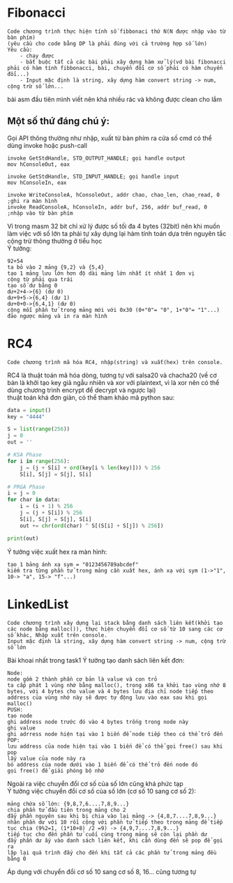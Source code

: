 # Fibonacci  
```
Code chương trình thực hiện tính số fibbonaci thứ N(N được nhập vào từ bàn phím)
(yêu cầu cho code bằng DP là phải đúng với cả trường hợp số lớn)
Yêu cầu:
    - chạy được
    - bắt buộc tất cả các bài phải xây dựng hàm xử lý(vd bài fibonacci phải có hàm tính fibbonacci, bài, chuyển đổi cơ số phải có hàm chuyển đổi...)
    - Input mặc định là string, xây dựng hàm convert string -> num, cộng trừ số lớn...
```
bài asm đầu tiên mình viết nên khá nhiều rác và không được clean cho lắm  
## Một số thứ đáng chú ý:  
Gọi API thông thường như nhập, xuất từ bàn phím ra cửa số cmd có thể dùng invoke hoặc push-call  
  
```assembly
invoke GetStdHandle, STD_OUTPUT_HANDLE; gọi handle output
mov hConsoleOut, eax 
    
invoke GetStdHandle, STD_INPUT_HANDLE; gọi handle input
mov hConsoleIn, eax

invoke WriteConsoleA, hConsoleOut, addr chao, chao_len, chao_read, 0  ;ghi ra màn hình 
invoke ReadConsoleA, hConsoleIn, addr buf, 256, addr buf_read, 0  ;nhập vào từ bàn phím
```

Vì trong masm 32 bit chỉ xử lý được số tối đa 4 bytes (32bit) nên khi muốn làm việc với số lớn ta phải tự xây dựng lại hàm tính toán dựa trên nguyên tắc cộng trừ thông thường ở tiểu học  
Ý tưởng:
```
92+54
ta bỏ vào 2 mảng {9,2} và {5,4}
tạo 1 mảng lưu lớn hơn độ dài mảng lớn nhất ít nhất 1 đơn vị
cộng từ phải qua trái
tạo số dư bằng 0
dư+2+4->{6} (dư 0)
dư+9+5->{6,4} (dư 1)
dư+0+0->{6,4,1} (dư 0)
cộng mỗi phần tử trong mảng mới với 0x30 (0+"0"= "0", 1+"0"= "1"...)
đảo ngược mảng và in ra màn hình
```
# RC4  
```
Code chương trình mã hóa RC4, nhập(string) và xuất(hex) trên console.
```
RC4 là thuật toán mã hóa dòng, tương tự với salsa20 và chacha20 (về cơ bản là khởi tạo key giả ngẫu nhiên và xor với plaintext, vì là xor nên có thể dùng chương trình encrypt để decrypt và ngược lại)    
thuật toán khá đơn giản, có thể tham khảo mã python sau:  
```python
data = input()
key = "4444"

S = list(range(256))
j = 0
out = ''

# KSA Phase
for i in range(256):
    j = (j + S[i] + ord(key[i % len(key)])) % 256
    S[i], S[j] = S[j], S[i]

# PRGA Phase
i = j = 0
for char in data:
    i = (i + 1) % 256
    j = (j + S[i]) % 256
    S[i], S[j] = S[j], S[i]
    out += chr(ord(char) ^ S[(S[i] + S[j]) % 256])

print(out)
```
  
Ý tưởng việc xuất hex ra màn hình:
```
tạo 1 bảng ánh xạ sym = "0123456789abcdef"
kiểm tra từng phần tử trong mảng cần xuất hex, ánh xạ với sym (1->"1", 10-> "a", 15-> "f"...)
```
# LinkedList  
```
Code chương trình xây dựng lại stack bằng danh sách liên kết(khởi tạo các node bằng malloc()), thực hiện chuyển đổi cơ số từ 10 sang các cơ số khác, Nhập xuất trên console.
Input mặc định là string, xây dựng hàm convert string -> num, cộng trừ số lớn
```
Bài khoai nhất trong task1 
Ý tưởng tạo danh sách liên kết đơn:  
```
Node:
node gồm 2 thành phần cơ bản là value và con trỏ
ta cấp phát 1 vùng nhớ bằng malloc(), trong x86 ta khởi tạo vùng nhớ 8 bytes, với 4 bytes cho value và 4 bytes lưu địa chỉ node tiếp theo
address của vùng nhớ này sẽ được tự động lưu vào eax sau khi gọi malloc()
PUSH:
tạo node
ghi address node trước đó vào 4 bytes trống trong node này
ghi value
ghi adrress node hiện tại vào 1 biến để node tiếp theo có thể trỏ đến
POP:
lưu address của node hiện tại vào 1 biến để có thể gọi free() sau khi pop
lấy value của node này ra
bỏ address của node dưới vào 1 biến để có thể trỏ đến node đó
gọi free() để giải phóng bộ nhớ 
```
Ngoài ra việc chuyển đổi cơ số của số lớn cũng khá phức tạp  
Ý tưởng việc chuyển đổi cơ số của số lớn (cơ số 10 sang cơ số 2):  
```
mảng chứa số lớn: {9,8,7,6....7,8,9...}
chia phần tử đầu tiên trong mảng cho 2
đẩy phần nguyên sau khi bị chia vào lại mảng -> {4,8,7....7,8,9...}
nhân phần dư với 10 rồi cộng với phần tử tiếp theo trong mảng để tiếp tục chia (9%2=1, (1*10+8) /2 =9) -> {4,9,7....7,8,9...}
tiếp tục cho đến phần tử cuối cùng trong mảng sẽ còn lại phần dư
đẩy phần dư ấy vào danh sách liên kết, khi cần dùng đến sẽ pop để gọi ra
lặp lại quá trình đấy cho đến khi tất cả các phần tử trong mảng đều bằng 0
```
Áp dụng với chuyển đổi cơ số 10 sang cơ số 8, 16... cũng tương tự
